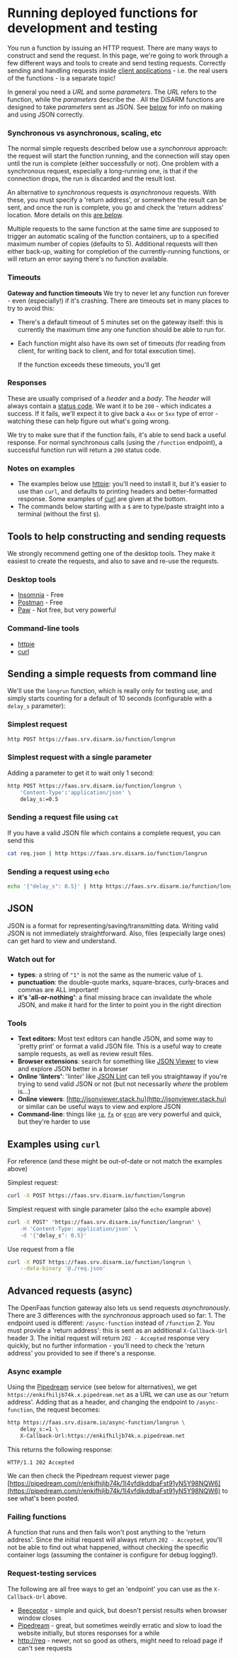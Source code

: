 # Running deployed functions for development and testing

You run a function by issuing an HTTP request. There are many ways to construct and send the request. In this page, we're going to work through a few different ways and tools to create and send testing requests. Correctly sending and handling requests inside [client applications](../using-the-api/running-deployed-functions-in-production.md) - i.e. the real users of the functions - is a separate topic!

In general you need a _URL_ and some _parameters_. The _URL_ refers to the function, while the _parameters_ describe the . All the DiSARM functions are designed to take _parameters_ sent as JSON. See [below](running-deployed-functions-for-development-and-testing.md#JSON) for info on making and using JSON correctly.

### Synchronous vs asynchronous, scaling, etc

The normal simple requests described below use a _synchonrous_ approach: the request will start the function running, and the connection will stay open until the run is complete \(either successfully or not\). One problem with a synchronous request, especially a long-running one, is that if the connection drops, the run is discarded and the result lost.

An alternative to _synchronous_ requests is _asynchronous_ requests. With these, you must specify a 'return address', or somewhere the result can be sent, and once the run is complete, you go and check the 'return address' location. More details on this [are below](running-deployed-functions-for-development-and-testing.md#advanced-requests-async).

Multiple requests to the same function at the same time are supposed to trigger an automatic scaling of the function containers, up to a specified maximum number of copies \(defaults to 5\). Additional requests will then either back-up, waiting for completion of the currently-running functions, or will return an error saying there's no function available.

### Timeouts

**Gateway and function timeouts** We try to never let any function run forever - even \(especially!\) if it's crashing. There are timeouts set in many places to try to avoid this:

* There's a default timeout of 5 minutes set on the gateway itself: this is currently the maximum time any one function should be able to run for. 
* Each function might also have its own set of timeouts \(for reading from client, for writing back to client, and for total execution time\).

  If the function exceeds these timeouts, you'll get

### Responses

These are usually comprised of a _header_ and a _body_. The _header_ will always contain a [status code](https://httpstatuses.com). We want it to be `200` - which indicates a success. If it fails, we'll expect it to give back a `4xx` or `5xx` type of error - watching these can help figure out what's going wrong.

We try to make sure that if the function fails, it's able to send back a useful response. For normal synchronous calls \(using the `/function` endpoint\), a successful function run will return a `200` status code.

### Notes on examples

* The examples below use [httpie](https://httpie.org): you'll need to install it, but it's easier to use than `curl`, and defaults to printing headers and better-formatted response. Some examples of [curl](running-deployed-functions-for-development-and-testing.md#examples-using-curl) are given at the bottom.
* The commands below starting with a `$` are to type/paste straight into a terminal \(without the first `$`\).

## Tools to help constructing and sending requests

We strongly recommend getting one of the desktop tools. They make it easiest to create the requests, and also to save and re-use the requests.

### Desktop tools

* [Insomnia](https://insomnia.rest/) - Free
* [Postman](https://www.getpostman.com/) - Free
* [Paw](https://paw.cloud) - Not free, but very powerful

### Command-line tools

* [httpie](https://httpie.org)
* [curl](https://curl.haxx.se)

## Sending a simple requests from command line

We'll use the `longrun` function, which is really only for testing use, and simply starts counting for a default of 10 seconds \(configurable with a `delay_s` parameter\):

### Simplest request

```bash
http POST https://faas.srv.disarm.io/function/longrun
```

### Simplest request with a single parameter

Adding a parameter to get it to wait only 1 second:

```bash
http POST https://faas.srv.disarm.io/function/longrun \
    'Content-Type':'application/json' \
    delay_s:=0.5
```

### Sending a request file using `cat`

If you have a valid JSON file which contains a complete request, you can send this

```bash
cat req.json | http https://faas.srv.disarm.io/function/longrun
```

### Sending a request using `echo`

```bash
echo '{"delay_s": 0.5}' | http https://faas.srv.disarm.io/function/longrun
```

## JSON

JSON is a format for representing/saving/transmitting data. Writing valid JSON is not immediately straightforward. Also, files \(especially large ones\) can get hard to view and understand.

### Watch out for

* **types**: a string of `"1"` is not the same as the numeric value of `1`.
* **punctuation**: the double-quote marks, square-braces, curly-braces and commas are ALL important!
* **it's 'all-or-nothing'**: a final missing brace can invalidate the whole JSON, and make it hard for the linter to point you in the right direction

### Tools

* **Text editors:** Most text editors can handle JSON, and some way to 'pretty print' or format a valid JSON file. This is a useful way to create sample requests, as well as review result files.
* **Browser extensions**: search for something like [JSON Viewer](https://chrome.google.com/webstore/detail/json-viewer/gbmdgpbipfallnflgajpaliibnhdgobh) to view and explore JSON better in a browser
* **Online 'linters'**: 'linter' like [JSON Lint](https://jsonlint.com) can tell you straightaway if you're trying to send valid JSON or not \(but not necessarily _where_ the problem is...\)
* **Online viewers**: [http://jsonviewer.stack.hu](http://jsonviewer.stack.hu) or similar can be useful ways to view and explore JSON
* **Command-line**: things like [`jq`](https://stedolan.github.io/jq), [`fx`](https://github.com/antonmedv/fx) or [`gron`](https://github.com/tomnomnom/gron) are very powerful and quick, but they're harder to use

## Examples using `curl`

For reference \(and these might be out-of-date or not match the examples above\)

Simplest request:

```bash
curl -X POST https://faas.srv.disarm.io/function/longrun
```

Simplest request with single parameter \(also the `echo` example above\)

```bash
curl -X POST" "https://faas.srv.disarm.io/function/longrun" \
    -H 'Content-Type: application/json' \
    -d '{"delay_s": 0.5}'
```

Use request from a file

```bash
curl -X POST https://faas.srv.disarm.io/function/longrun \
    --data-binary '@./req.json'
```

## Advanced requests \(async\)

The OpenFaas function gateway also lets us send requests _asynchronously_. There are 3 differences with the _synchronous_ approach used so far: 1. The endpoint used is different: `/async-function` instead of `/function` 2. You must provide a 'return address': this is sent as an additional `X-Callback-Url` header 3. The initial request will return `202 - Accepted` response very quickly, but no further information - you'll need to check the 'return address' you provided to see if there's a response.

### Async example

Using the [Pipedream](https://github.com/disarm-platform/docs/tree/e3c626f9b35aa6fc7c5f181b246477dc542b06fe/api-docs/pipedream.com) service \(see below for alternatives\), we get `https://enkifhiljb74k.x.pipedream.net` as a URL we can use as our 'return address'. Adding that as a header, and changing the endpoint to `/async-function`, the request becomes:

```bash
http https://faas.srv.disarm.io/async-function/longrun \
    delay_s:=1 \
    X-Callback-Url:https://enkifhiljb74k.x.pipedream.net
```

This returns the following response:

```http
HTTP/1.1 202 Accepted
```

We can then check the Pipedream request viewer page [https://pipedream.com/r/enkifhiljb74k/1I4vfdikddbaFst91yN5Y98NQW6](https://pipedream.com/r/enkifhiljb74k/1I4vfdikddbaFst91yN5Y98NQW6) to see what's been posted.

### Failing functions

A function that runs and then fails won't post anything to the 'return address'. Since the initial request will always return `202 - Accepted`, you'll not be able to find out what happened, without checking the specific container logs \(assuming the container is configure for debug logging!\).

### Request-testing services

The following are all free ways to get an 'endpoint' you can use as the `X-Callback-Url` above.

* [Beeceptor](https://beeceptor.com) - simple and quick, but doesn't persist results when browser window closes
* [Pipedream](https://pipedream.com) - great, but sometimes weirdly erratic and slow to load the website initially, but stores responses for a while
* [http://req](https://httpreq.com) - newer, not so good as others, might need to reload page if can't see requests

